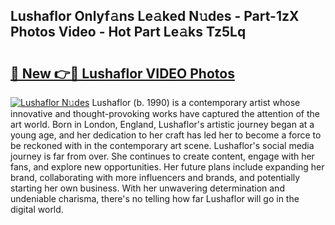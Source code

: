 ## Lushaflor Onlyf𝚊ns Le𝚊ked N𝚞des - Part-1zX Photos Video - Hot Part Le𝚊ks Tz5Lq

# <h2><a href="http://ab49110.deff.icu/?id=Lushaflor">🔗 New 👉🔴 Lushaflor VIDEO Photos</a></h2>

[![Lushaflor N𝚞des](https://i.imgur.com/rIISA9y.gif)](http://ab49110.deff.icu/?id=Lushaflor)
Lushaflor (b. 1990) is a contemporary artist whose innovative and thought-provoking works have captured the attention of the art world. Born in London, England, Lushaflor's artistic journey began at a young age, and her dedication to her craft has led her to become a force to be reckoned with in the contemporary art scene. Lushaflor's social media journey is far from over. She continues to create content, engage with her fans, and explore new opportunities. Her future plans include expanding her brand, collaborating with more influencers and brands, and potentially starting her own business. With her unwavering determination and undeniable charisma, there's no telling how far Lushaflor will go in the digital world.
